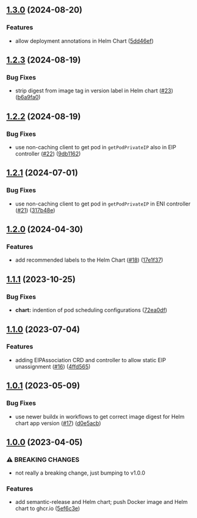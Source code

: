 ## [1.3.0](https://github.com/goto-opensource/k8s-aws-operator/compare/v1.2.3...v1.3.0) (2024-08-20)


### Features

* allow deployment annotations in Helm Chart ([5dd46ef](https://github.com/goto-opensource/k8s-aws-operator/commit/5dd46efd3a5230f8547d55480acf5377121ca472))

## [1.2.3](https://github.com/goto-opensource/k8s-aws-operator/compare/v1.2.2...v1.2.3) (2024-08-19)


### Bug Fixes

* strip digest from image tag in version label in Helm chart ([#23](https://github.com/goto-opensource/k8s-aws-operator/issues/23)) ([b6a9fa0](https://github.com/goto-opensource/k8s-aws-operator/commit/b6a9fa085b794271864dd26a81c2ef7e48393d47))

## [1.2.2](https://github.com/goto-opensource/k8s-aws-operator/compare/v1.2.1...v1.2.2) (2024-08-19)


### Bug Fixes

* use non-caching client to get pod in `getPodPrivateIP` also in EIP controller ([#22](https://github.com/goto-opensource/k8s-aws-operator/issues/22)) ([9db1162](https://github.com/goto-opensource/k8s-aws-operator/commit/9db1162d5aa34dcbbdc96fdad8572ea2cdf30170))

## [1.2.1](https://github.com/goto-opensource/k8s-aws-operator/compare/v1.2.0...v1.2.1) (2024-07-01)


### Bug Fixes

* use non-caching client to get pod in `getPodPrivateIP` in ENI controller ([#21](https://github.com/goto-opensource/k8s-aws-operator/issues/21)) ([317b48e](https://github.com/goto-opensource/k8s-aws-operator/commit/317b48e32416db3115bbc10a0b8c8cb27ca1412d))

## [1.2.0](https://github.com/goto-opensource/k8s-aws-operator/compare/v1.1.1...v1.2.0) (2024-04-30)


### Features

* add recommended labels to the Helm Chart ([#18](https://github.com/goto-opensource/k8s-aws-operator/issues/18)) ([17e1f37](https://github.com/goto-opensource/k8s-aws-operator/commit/17e1f37025385926c12f1ba6566e02b986ffe1be))

## [1.1.1](https://github.com/goto-opensource/k8s-aws-operator/compare/v1.1.0...v1.1.1) (2023-10-25)


### Bug Fixes

* **chart:** indention of pod scheduling configurations ([72ea0df](https://github.com/goto-opensource/k8s-aws-operator/commit/72ea0dff373c191249719d6cc95cf0d35386dc90))

## [1.1.0](https://github.com/goto-opensource/k8s-aws-operator/compare/v1.0.1...v1.1.0) (2023-07-04)


### Features

* adding EIPAssociation CRD and controller to allow static EIP unassignment ([#16](https://github.com/goto-opensource/k8s-aws-operator/issues/16)) ([4ffd565](https://github.com/goto-opensource/k8s-aws-operator/commit/4ffd565aa5f834b59de5f80aca9db9a492eecac8))

## [1.0.1](https://github.com/goto-opensource/k8s-aws-operator/compare/v1.0.0...v1.0.1) (2023-05-09)


### Bug Fixes

* use newer buildx in workflows to get correct image digest for Helm chart app version ([#17](https://github.com/goto-opensource/k8s-aws-operator/issues/17)) ([d0e5acb](https://github.com/goto-opensource/k8s-aws-operator/commit/d0e5acb492c873603486f92ded4fc7ef4b2a811d))

## [1.0.0](https://github.com/goto-opensource/k8s-aws-operator/compare/v0.0.5...v1.0.0) (2023-04-05)


### ⚠ BREAKING CHANGES

* not really a breaking change, just bumping to v1.0.0

### Features

* add semantic-release and Helm chart; push Docker image and Helm chart to ghcr.io ([5ef6c3e](https://github.com/goto-opensource/k8s-aws-operator/commit/5ef6c3efb7908c4be524d29b4ac7042d16a62d18))
